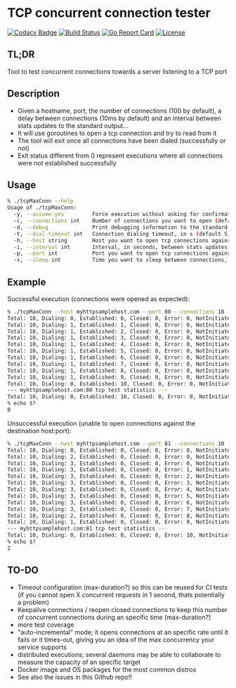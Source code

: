 # TCP concurrent connection tester

[![Codacy Badge](https://api.codacy.com/project/badge/Grade/b211244c4a674049864d45020aa8e883)](https://www.codacy.com/app/dachad/check-max-tcp-connections?utm_source=github.com&amp;utm_medium=referral&amp;utm_content=dachad/check-max-tcp-connections&amp;utm_campaign=Badge_Grade)
[![Build Status](https://travis-ci.org/dachad/check-max-tcp-connections.svg?branch=master)](https://travis-ci.org/dachad/check-max-tcp-connections)
[![Go Report Card](https://goreportcard.com/badge/github.com/dachad/check-max-tcp-connections)](https://goreportcard.com/report/github.com/dachad/check-max-tcp-connections)
[![License](https://img.shields.io/badge/license-MIT-blue.svg)](https://github.com/dachad/check-max-tcp-connections/blob/master/LICENSE)

## TL;DR

Tool to test concurrent connections towards a server listening to a TCP port

## Description

- Given a hostname, port, the number of connections (100 by default), 
a delay between connections (10ms by default) and an interval between stats
updates to the standard output...
- It will use goroutines to open a tcp connection and try to read from it
- The tool will exit once all connections have been dialed (successfully or not)
- Exit status different from 0 represent executions where all connections were not 
established successfully

## Usage

```bash
% ./tcpMaxConn --help
Usage of ./tcpMaxConn:
  -y, --assume-yes         Force execution without asking for confirmation
  -c, --connections int    Number of connections you want to open (default 100)
  -d, --debug              Print debugging information to the standard error
  -t, --dial-timeout int   Connection dialing timeout, in s (default 5)
  -h, --host string        Host you want to open tcp connections against (Required)
  -i, --interval int       Interval, in seconds, between stats updates (default 1)
  -p, --port int           Port you want to open tcp connections against (Required)
  -s, --sleep int          Time you want to sleep between connections, in ms (default 10)
```

## Example

Successful execution (connections were opened as expected):
```bash
% ./tcpMaxConn --host myhttpsamplehost.com --port 80 --connections 10 --sleep 999 -y 
Total: 10, Dialing: 0, Established: 0, Closed: 0, Error: 0, NotInitiated: 10
Total: 10, Dialing: 1, Established: 1, Closed: 0, Error: 0, NotInitiated: 8
Total: 10, Dialing: 1, Established: 2, Closed: 0, Error: 0, NotInitiated: 7
Total: 10, Dialing: 1, Established: 3, Closed: 0, Error: 0, NotInitiated: 6
Total: 10, Dialing: 1, Established: 4, Closed: 0, Error: 0, NotInitiated: 5
Total: 10, Dialing: 1, Established: 5, Closed: 0, Error: 0, NotInitiated: 4
Total: 10, Dialing: 1, Established: 6, Closed: 0, Error: 0, NotInitiated: 3
Total: 10, Dialing: 1, Established: 7, Closed: 0, Error: 0, NotInitiated: 2
Total: 10, Dialing: 1, Established: 8, Closed: 0, Error: 0, NotInitiated: 1
Total: 10, Dialing: 1, Established: 9, Closed: 0, Error: 0, NotInitiated: 0
Total: 10, Dialing: 0, Established: 10, Closed: 0, Error: 0, NotInitiated: 0
--- myhttpsamplehost.com:80 tcp test statistics ---
Total: 10, Dialing: 0, Established: 10, Closed: 0, Error: 0, NotInitiated: 0
% echo $?
0
```
Unsuccessful execution (unable to open connections against the destination host:port):
```bash
% ./tcpMaxConn --host myhttpsamplehost.com --port 81 --connections 10 --sleep 999 -y
Total: 10, Dialing: 0, Established: 0, Closed: 0, Error: 0, NotInitiated: 10
Total: 10, Dialing: 2, Established: 0, Closed: 0, Error: 0, NotInitiated: 8
Total: 10, Dialing: 3, Established: 0, Closed: 0, Error: 0, NotInitiated: 7
Total: 10, Dialing: 3, Established: 0, Closed: 0, Error: 1, NotInitiated: 6
Total: 10, Dialing: 3, Established: 0, Closed: 0, Error: 2, NotInitiated: 5
Total: 10, Dialing: 3, Established: 0, Closed: 0, Error: 3, NotInitiated: 4
Total: 10, Dialing: 3, Established: 0, Closed: 0, Error: 4, NotInitiated: 3
Total: 10, Dialing: 3, Established: 0, Closed: 0, Error: 5, NotInitiated: 2
Total: 10, Dialing: 3, Established: 0, Closed: 0, Error: 6, NotInitiated: 1
Total: 10, Dialing: 3, Established: 0, Closed: 0, Error: 7, NotInitiated: 0
Total: 10, Dialing: 2, Established: 0, Closed: 0, Error: 8, NotInitiated: 0
Total: 10, Dialing: 1, Established: 0, Closed: 0, Error: 9, NotInitiated: 0
--- myhttpsamplehost.com:81 tcp test statistics ---
Total: 10, Dialing: 0, Established: 0, Closed: 0, Error: 10, NotInitiated: 0
% echo $?
2
```

## TO-DO

- Timeout configuration (max-duration?) so this can be reused for CI tests (if you cannot open X concurrent requests in 1 second, thats potentially a problem) 
- Keepalive connections / reopen closed connections to keep this number of concurrent connections during an specific time (max-duration?)
- more test coverage
- "auto-incremental" mode; it opens connections at an specific rate until it fails or it times-out, giving you an idea of the max concurrency your service supports
- distributed executions; several daemons may be able to collaborate to measure the capacity of an specific target
- Docker image and OS packages for the most common distros
- See also the issues in this Github repo!!
